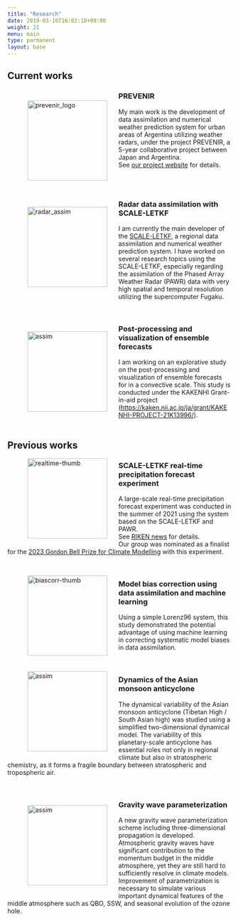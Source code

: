 ```yaml
---
title: "Research"
date: 2019-03-16T16:02:18+09:00
weight: 21
menu: main
type: parmanent
layout: base
---
```


## Current works

<figure><image src="/~amemiya/images/prevenir_logo_en.jpg" alt="prevenir_logo" width="180px" style="float: left; margin-left:5px; margin-right: 25px; margin-bottom:20px; margin-top: 25px " ></figure>  

### PREVENIR

My main work is the development of data assimilation and numerical weather prediction system for urban areas of Argentina utilizing weather radars, under the project PREVENIR, a 5-year collaborative project between Japan and Argentina.  
See [our project website](https://sites.google.com/view/prevenir-en/home) for details.  

<br clear=both>

<figure><image src="/~amemiya/images/radar_thumb_2.png" alt="radar_assim" width="180px" style="float: left; margin-left:5px; margin-right: 25px; margin-bottom:20px; margin-top: 25px " ></figure>  

### Radar data assimilation with SCALE-LETKF

I am currently the main developer of the [SCALE-LETKF](https://github.com/SCALE-LETKF-RIKEN/scale-letkf), a regional data assimilation and numerical weather prediction system. I have worked on several research topics using the SCALE-LETKF, especially regarding the assimilation of the Phased Array Weather Radar (PAWR) data with very high spatial and temporal resolution utilizing the supercomputer Fugaku.

<br clear=both>
<figure><a href="/~amemiya/jp/research/cluster/index.html"><image src="/~amemiya/images/cluster_thumb.png" alt="assim" width="180px" style="float: left; margin-left:5px; margin-right: 25px; margin-bottom:20px; margin-top: 25px " ></a></figure>  

### Post-processing and visualization of ensemble forecasts

I am working on an explorative study on the post-processing and visualization of ensemble forecasts for in a convective scale. This study is conducted under the KAKENHI Grant-in-aid project (https://kaken.nii.ac.jp/ja/grant/KAKENHI-PROJECT-21K13996/).   
<br clear=both>

## Previous works

<figure><image src="/~amemiya/images/realtime-thumb.jpg" alt="realtime-thumb" width="180px" style="float: left; margin-left:5px; margin-right: 25px; margin-bottom: 20px" ></a></figure> 

### SCALE-LETKF real-time precipitation forecast experiment

A large-scale real-time precipitation forecast experiment was conducted in the summer of 2021 using the system based on the SCALE-LETKF and PAWR.  
See [RIKEN news](https://www.riken.jp/en/news_pubs/news/2021/20210713_1/index.html) for details.  
Our group was nominated as a finalist for the [2023 Gordon Bell Prize for Climate Modelling](https://sc23.supercomputing.org/2023/09/eyes-beyond-the-prize/) with this experiment.  

<br clear=both>
<figure><a href="/~amemiya/jp/research/biascorr/index.html"><image src="/~amemiya/images/biascorr-thumb.png" alt="biascorr-thumb" width="180px" style="float: left; margin-left:5px; margin-right: 25px; margin-bottom: 20px" ></a></figure> 

### Model bias correction using data assimilation and machine learning

Using a simple Lorenz96 system, this study demonstrated the potential advantage of using machine learning in correcting systematic model biases in data assimilation. 

<br clear=both>
<figure><image src="/~amemiya/images/AMA-thumb-2.png" alt="assim" width="180px" style="float: left; margin-left:5px; margin-right: 25px; margin-bottom: 20px" ></figure>

### Dynamics of the Asian monsoon anticyclone  

The dynamical variability of the Asian monsoon anticyclone (Tibetan High / South Asian high) was studied using a simplified two-dimensional dynamical model. The variability of this planetary-scale anticyclone has essential roles not only in regional climate but also in stratospheric chemistry, as it forms a fragile boundary between stratospheric and tropospheric air. 

<br clear=both>
<figure><image src="/~amemiya/images/gwp-3d.png" alt="assim" width="180px" style="float: left; margin-left:5px; margin-right: 25px; margin-top:20px; margin-bottom:20px"></figure>

### Gravity wave parameterization

A new gravity wave parameterization scheme including three-dimensional propagation is developed. Atmospheric gravity waves have significant contribution to the momentum budget in the middle atmosphere, yet they are still hard to sufficiently resolve in climate models. Improvement of parametrization is necessary to simulate various important dynamical features of the middle atmosphere such as QBO, SSW, and seasonal evolution of the ozone hole. 
